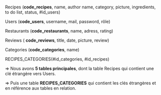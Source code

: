 Recipes (__code_recipes__, name, author name, category, picture, ingredients, to do list, status, #id_users)

Users (__code_users__, username, mail, password, rôle)

Restaurants (__code_restaurants__, name, adress, rating)

Reviews ( __code_reviews__, title, date, picture, review)

Categories (__code_categories__, name)

RECIPES_CATEGORIES(#id_categories, #id_recipes)

=> Nous avons **5 tables principales**, dont la table Recipes qui contient une clé étrangère vers Users.

=> Puis une table __RECIPES_CATEGORIES__ qui contient les clés étrangères et en référence aux tables en relation.
